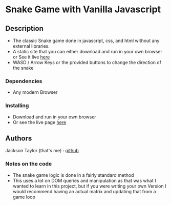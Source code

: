 # Snake Game with Vanilla Javascript 

## Description

* The classic Snake game done in javascript, css, and html without any external libraries.
 * A static site that you can either download and run in your own browser or See it live [here](https://jt-taylor.github.io/simple-JavaScript-Snake/snake.html)
 * WASD / Arrow Keys or the provided buttons to change the direction of the snake

### Dependencies

* Any modern Browser

### Installing

* Download and run in your own browser
* Or see the live page [here](https://jt-taylor.github.io/simple-JavaScript-Snake/snake.html)

## Authors

Jackson Taylor (that's me) : [github](github.com/jt-taylor)

### Notes on the code
* The snake game logic is done in a fairly standard method
* This uses a lot on DOM queries and manipulation as that was what I wanted to learn in this project, but if you were writing your own Version I would recommend having an actual matrix and updating that from a game loop
